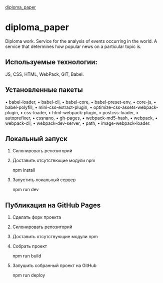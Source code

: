 [diploma_paper](https://demidovrv.github.io/diploma_paper/)

# diploma_paper
Diploma work.  Service for the analysis of events occurring in the world.  A service that determines how popular news on a particular topic is.


## Используемые технологии:

JS, CSS, HTML, WebPack, GIT, Babel.

## Установленные пакеты

• babel-loader,
• babel-cli,
• babel-core,
• babel-preset-env,
• core-js,
• babel-polyfill,
• mini-css-extract-plugin,
• optimize-css-assets-webpack-plugin,
• css-loader,
• html-webpack-plugin,
• postcss-loader,
• autoprefixer,
• cssnano,
• gh-pages,
• webpack-md5-hash,
• webpack,
• webpack-cli,
• webpack-dev-server,
• path,
• image-webpack-loader.

## Локальный запуск
1. Склонировать репозиторий
2. Доставить отсутствющие модули npm

    npm install

3. Запустить локальный сервер

    npm run dev

## Публикация на GitHub Pages
1. Сделать форк проекта
2. Склонировать репозиторий
3. Доставить отсутствующие модули npm
4. Собрать проект

    npm run build

5. Запушить собранный проект на GitHub

     npm run deploy


